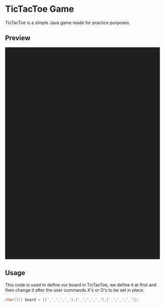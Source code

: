 # TicTacToe Game

TicTacToe is a simple Java game made for practice purposes.

## Preview
![usage](https://github.com/doughtyphilipe/tictactoe/blob/main/tictactoe.gif)


## Usage
This code is used to define our board in TicTacToe, we define it at first and then change it after the user commands X's or O's to be set in place.

```java            
char[][] board = {{'_','_','_'},{'_','_','_'},{'_','_','_'}};

```
